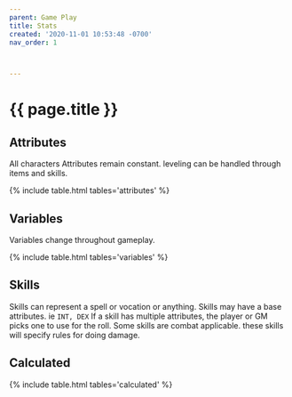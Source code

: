 ```yaml
---
parent: Game Play
title: Stats
created: '2020-11-01 10:53:48 -0700'
nav_order: 1



---
```


# {{ page.title }}


## Attributes

All characters Attributes remain constant. 
leveling can be handled through items and skills.


{% include table.html tables='attributes' %}


## Variables

Variables change throughout gameplay. 

{% include table.html tables='variables' %}



## Skills

Skills can represent a spell or vocation or anything.
Skills may have a base attributes. ie `INT, DEX`
If a skill has multiple attributes, the player or GM picks one to use for the roll.
Some skills are combat applicable.
these skills will specify rules for doing damage.


## Calculated

{% include table.html tables='calculated' %}



